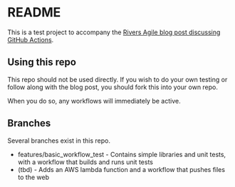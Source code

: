# README

This is a test project to accompany the [Rivers Agile blog post discussing GitHub Actions](https://www.riversagile.com/github-actions-ci/).

## Using this repo

This repo should not be used directly. If you wish to do your own testing or follow along with the blog post, you should fork this into your own repo.

When you do so, any workflows will immediately be active.

## Branches

Several branches exist in this repo.

- features/basic_workflow_test - Contains simple libraries and unit tests, with a workflow that builds and runs unit tests
- (tbd) - Adds an AWS lambda function and a workflow that pushes files to the web